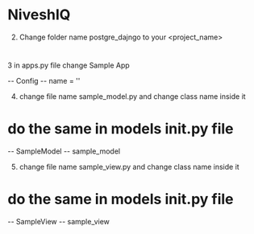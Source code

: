 # NiveshIQ

2. Change folder name postgre_dajngo to your <project_name> 
#

3 in apps.py file change Sample App 

-- <Sampleapp>Config
-- name = '<SampleApp>'

4. change file name sample_model.py and change class name inside it 
# do the same in models __init__.py file 

-- SampleModel
-- sample_model

5. change file name sample_view.py and change class name inside it 
# do the same in models __init__.py file 

-- SampleView
-- sample_view




